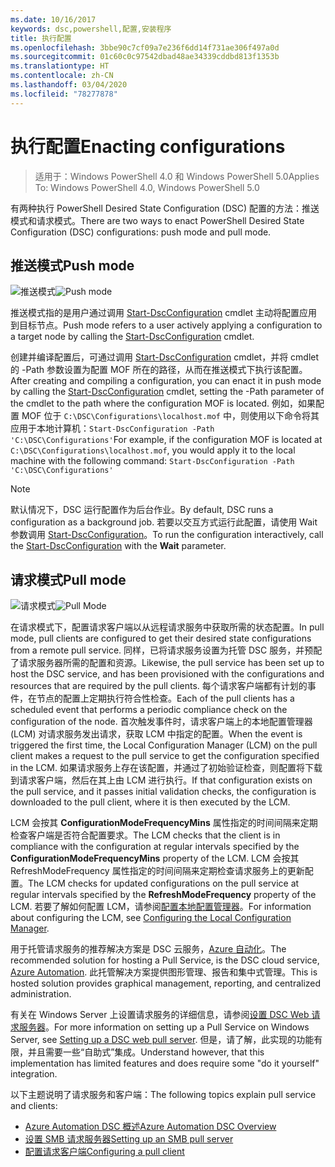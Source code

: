 ```yaml
---
ms.date: 10/16/2017
keywords: dsc,powershell,配置,安装程序
title: 执行配置
ms.openlocfilehash: 3bbe90c7cf09a7e236f6dd14f731ae306f497a0d
ms.sourcegitcommit: 01c60c0c97542dbad48ae34339cddbd813f1353b
ms.translationtype: HT
ms.contentlocale: zh-CN
ms.lasthandoff: 03/04/2020
ms.locfileid: "78277878"
---
```

# <a name="enacting-configurations"></a><span data-ttu-id="95dbd-103">执行配置</span><span class="sxs-lookup"><span data-stu-id="95dbd-103">Enacting configurations</span></span>

> <span data-ttu-id="95dbd-104">适用于：Windows PowerShell 4.0 和 Windows PowerShell 5.0</span><span class="sxs-lookup"><span data-stu-id="95dbd-104">Applies To: Windows PowerShell 4.0, Windows PowerShell 5.0</span></span>

<span data-ttu-id="95dbd-105">有两种执行 PowerShell Desired State Configuration (DSC) 配置的方法：推送模式和请求模式。</span><span class="sxs-lookup"><span data-stu-id="95dbd-105">There are two ways to enact PowerShell Desired State Configuration (DSC) configurations: push mode and pull mode.</span></span>

## <a name="push-mode"></a><span data-ttu-id="95dbd-106">推送模式</span><span class="sxs-lookup"><span data-stu-id="95dbd-106">Push mode</span></span>

<span data-ttu-id="95dbd-107">![推送模式](media/enactingConfigurations/pushModel.png "推送模式的工作原理")</span><span class="sxs-lookup"><span data-stu-id="95dbd-107">![Push mode](media/enactingConfigurations/pushModel.png "How push mode works")</span></span>

<span data-ttu-id="95dbd-108">推送模式指的是用户通过调用 [Start-DscConfiguration](/powershell/module/psdesiredstateconfiguration/start-dscconfiguration) cmdlet 主动将配置应用到目标节点。</span><span class="sxs-lookup"><span data-stu-id="95dbd-108">Push mode refers to a user actively applying a configuration to a target node by calling the [Start-DscConfiguration](/powershell/module/psdesiredstateconfiguration/start-dscconfiguration) cmdlet.</span></span>

<span data-ttu-id="95dbd-109">创建并编译配置后，可通过调用 [Start-DscConfiguration](/powershell/module/psdesiredstateconfiguration/start-dscconfiguration) cmdlet，并将 cmdlet 的 -Path 参数设置为配置 MOF 所在的路径，从而在推送模式下执行该配置。</span><span class="sxs-lookup"><span data-stu-id="95dbd-109">After creating and compiling a configuration, you can enact it in push mode by calling the [Start-DscConfiguration](/powershell/module/psdesiredstateconfiguration/start-dscconfiguration) cmdlet, setting the -Path parameter of the cmdlet to the path where the configuration MOF is located.</span></span> <span data-ttu-id="95dbd-110">例如，如果配置 MOF 位于 `C:\DSC\Configurations\localhost.mof` 中，则使用以下命令将其应用于本地计算机：`Start-DscConfiguration -Path 'C:\DSC\Configurations'`</span><span class="sxs-lookup"><span data-stu-id="95dbd-110">For example, if the configuration MOF is located at `C:\DSC\Configurations\localhost.mof`, you would apply it to the local machine with the following command: `Start-DscConfiguration -Path 'C:\DSC\Configurations'`</span></span>

> [!NOTE]
> <span data-ttu-id="95dbd-111">默认情况下，DSC 运行配置作为后台作业。</span><span class="sxs-lookup"><span data-stu-id="95dbd-111">By default, DSC runs a configuration as a background job.</span></span> <span data-ttu-id="95dbd-112">若要以交互方式运行此配置，请使用 Wait  参数调用 [Start-DscConfiguration](/powershell/module/psdesiredstateconfiguration/start-dscconfiguration)。</span><span class="sxs-lookup"><span data-stu-id="95dbd-112">To run the configuration interactively, call the [Start-DscConfiguration](/powershell/module/psdesiredstateconfiguration/start-dscconfiguration) with the **Wait** parameter.</span></span>

## <a name="pull-mode"></a><span data-ttu-id="95dbd-113">请求模式</span><span class="sxs-lookup"><span data-stu-id="95dbd-113">Pull mode</span></span>

<span data-ttu-id="95dbd-114">![请求模式](media/enactingConfigurations/pullModel.png "请求模式的工作原理")</span><span class="sxs-lookup"><span data-stu-id="95dbd-114">![Pull Mode](media/enactingConfigurations/pullModel.png "How pull mode works")</span></span>

<span data-ttu-id="95dbd-115">在请求模式下，配置请求客户端以从远程请求服务中获取所需的状态配置。</span><span class="sxs-lookup"><span data-stu-id="95dbd-115">In pull mode, pull clients are configured to get their desired state configurations from a remote pull service.</span></span> <span data-ttu-id="95dbd-116">同样，已将请求服务设置为托管 DSC 服务，并预配了请求服务器所需的配置和资源。</span><span class="sxs-lookup"><span data-stu-id="95dbd-116">Likewise, the pull service has been set up to host the DSC service, and has been provisioned with the configurations and resources that are required by the pull clients.</span></span> <span data-ttu-id="95dbd-117">每个请求客户端都有计划的事件，在节点的配置上定期执行符合性检查。</span><span class="sxs-lookup"><span data-stu-id="95dbd-117">Each of the pull clients has a scheduled event that performs a periodic compliance check on the configuration of the node.</span></span> <span data-ttu-id="95dbd-118">首次触发事件时，请求客户端上的本地配置管理器 (LCM) 对请求服务发出请求，获取 LCM 中指定的配置。</span><span class="sxs-lookup"><span data-stu-id="95dbd-118">When the event is triggered the first time, the Local Configuration Manager (LCM) on the pull client makes a request to the pull service to get the configuration specified in the LCM.</span></span> <span data-ttu-id="95dbd-119">如果请求服务上存在该配置，并通过了初始验证检查，则配置将下载到请求客户端，然后在其上由 LCM 进行执行。</span><span class="sxs-lookup"><span data-stu-id="95dbd-119">If that configuration exists on the pull service, and it passes initial validation checks, the configuration is downloaded to the pull client, where it is then executed by the LCM.</span></span>

<span data-ttu-id="95dbd-120">LCM 会按其 **ConfigurationModeFrequencyMins** 属性指定的时间间隔来定期检查客户端是否符合配置要求。</span><span class="sxs-lookup"><span data-stu-id="95dbd-120">The LCM checks that the client is in compliance with the configuration at regular intervals specified by the **ConfigurationModeFrequencyMins** property of the LCM.</span></span> <span data-ttu-id="95dbd-121">LCM 会按其 RefreshModeFrequency  属性指定的时间间隔来定期检查请求服务上的更新配置。</span><span class="sxs-lookup"><span data-stu-id="95dbd-121">The LCM checks for updated configurations on the pull service at regular intervals specified by the **RefreshModeFrequency** property of the LCM.</span></span> <span data-ttu-id="95dbd-122">若要了解如何配置 LCM，请参阅[配置本地配置管理器](../managing-nodes/metaConfig.md)。</span><span class="sxs-lookup"><span data-stu-id="95dbd-122">For information about configuring the LCM, see [Configuring the Local Configuration Manager](../managing-nodes/metaConfig.md).</span></span>

<span data-ttu-id="95dbd-123">用于托管请求服务的推荐解决方案是 DSC 云服务，[Azure 自动化](https://azure.microsoft.com/services/automation/)。</span><span class="sxs-lookup"><span data-stu-id="95dbd-123">The recommended solution for hosting a Pull Service, is the DSC cloud service, [Azure Automation](https://azure.microsoft.com/services/automation/).</span></span> <span data-ttu-id="95dbd-124">此托管解决方案提供图形管理、报告和集中式管理。</span><span class="sxs-lookup"><span data-stu-id="95dbd-124">This is hosted solution provides graphical management, reporting, and centralized administration.</span></span>

<span data-ttu-id="95dbd-125">有关在 Windows Server 上设置请求服务的详细信息，请参阅[设置 DSC Web 请求服务器](pullServer.md)。</span><span class="sxs-lookup"><span data-stu-id="95dbd-125">For more information on setting up a Pull Service on Windows Server, see [Setting up a DSC web pull server](pullServer.md).</span></span> <span data-ttu-id="95dbd-126">但是，请了解，此实现的功能有限，并且需要一些“自助式”集成。</span><span class="sxs-lookup"><span data-stu-id="95dbd-126">Understand however, that this implementation has limited features and does require some "do it yourself" integration.</span></span>

<span data-ttu-id="95dbd-127">以下主题说明了请求服务和客户端：</span><span class="sxs-lookup"><span data-stu-id="95dbd-127">The following topics explain pull service and clients:</span></span>

- [<span data-ttu-id="95dbd-128">Azure Automation DSC 概述</span><span class="sxs-lookup"><span data-stu-id="95dbd-128">Azure Automation DSC Overview</span></span>](https://docs.microsoft.com/azure/automation/automation-dsc-overview)
- [<span data-ttu-id="95dbd-129">设置 SMB 请求服务器</span><span class="sxs-lookup"><span data-stu-id="95dbd-129">Setting up an SMB pull server</span></span>](pullServerSMB.md)
- [<span data-ttu-id="95dbd-130">配置请求客户端</span><span class="sxs-lookup"><span data-stu-id="95dbd-130">Configuring a pull client</span></span>](pullClientConfigID.md)
